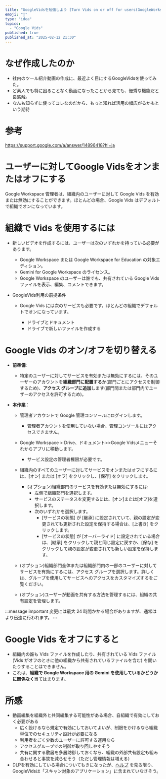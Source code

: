 ```yaml
---
title: "GoogleVidsを勉強しよう [Turn Vids on or off for users(GoogleWorkspace 管理者)]編"
emoji: "🦆"
type: "idea"
topics:
  - "Google Vids"
published: true
published_at: "2025-02-12 21:30"
---
```


# なぜ作成したのか
- 社内のツール紹介動画の作成に、最近よく目にするGoogleVidsを使ってみた。
- ど素人でも特に困ることなく動画になったことから見ても、優秀な機能だと良感触。
- なんも知らずに使ってコレなのだから、もっと知れば活用の幅広がるかもという期待


# 参考
https://support.google.com/a/answer/14896418?hl=ja

# ユーザーに対してGoogle Vidsをオンまたはオフにする

Google Workspace 管理者は、組織内のユーザーに対して Google Vids を有効または無効にすることができます。ほとんどの場合、Google Vids はデフォルトで組織でオンになっています。

# 組織で Vids を使用するには

- 新しいビデオを作成するには、ユーザーは次のいずれかを持っている必要があります。

  - Google Workspace または Google Workspace for Education の対象エディション。
  - Gemini for Google Workspace のライセンス。
  - Google Workspace のユーザーは誰でも、共有されている Google Vids ファイルを表示、編集、コメントできます。

- GoogleVids利用の前提条件
  - Google Vids には次のサービスも必要です。ほとんどの組織でデフォルトでオンになっています。

    - ドライブとドキュメント
    - ドライブで新しいファイルを作成する

# Google Vids のオン/オフを切り替える

- **前準備**:
  - 特定のユーザーに対してサービスを有効または無効にするには、そのユーザーのアカウントを**組織部門に配置する**か(部門ごとにアクセスを制御するため)、**アクセス グループに追加**します(部門間または部門内でユーザーのアクセスを許可するため)。

- **本作業**：
  - 管理者アカウントで Google 管理コンソールにログインします。
    - 管理者アカウントを使用していない場合、管理コンソールにはアクセスできません。

  - Google Workspace > Drive、ドキュメント>>Google Vidsメニューそれからアプリに移動します。
    - サービス設定の管理者権限が必要です。

  - 組織内のすべてのユーザーに対してサービスをオンまたはオフにするには、[オン] または [オフ] をクリックし、[保存] をクリックします。
    - (オプション)組織部門のサービスを有効または無効にするには:
      - 左側で組織部門を選択します。
      - サービスのステータスを変更するには、[オン]または[オフ]を選択します。
      - 次のいずれかを選択します。
        - [サービスの状態] が [継承] に設定されていて、親の設定が変更されても更新された設定を保持する場合は、[上書き] をクリックします。
        - [サービスの状態] が [オーバーライド] に設定されている場合は、[継承] をクリックして親と同じ設定に戻すか、[保存] をクリックして親の設定が変更されても新しい設定を保持します。
  - (オプション)組織部門全体または組織部門内の一部のユーザーに対してサービスを有効にするには、アクセス グループを選択します。詳しくは、グループを使用してサービスへのアクセスをカスタマイズするをご覧ください。
  - (オプション)ユーザーが動画を共有する方法を管理するには、組織の共有設定を管理します。

:::message important
変更には最大 24 時間かかる場合がありますが、通常はより迅速に行われます。
:::

# Google Vids をオフにすると

- 組織内の誰も Vids ファイルを作成したり、共有されている Vids ファイル (Vids がオフのときに他の組織から共有されているファイルを含む) を開いたりすることはできません。
- これは、**組織で Google Workspace 用の Gemini を使用しているかどうかに関係なく**当てはまります。

# 所感
- 動画編集を組織外と共同編集する可能性がある場合、自組織で有効にしておく必要がある
  - 広く設けるなら規定で有効にしておいてよいが、制限をかけるなら組織単位でのセキュリティ設計が必要になる
  - 利用者をごく少数のユーザーに許可する運用なら
  - アクセスグループでの制御が取り回しやすそう
  - 共有に関する敷居を多層防御しておくなら、組織の外部共有設定も組み合わせると事故を減らせそう（ただし管理情報は増える）
- DLPを有効にしている場合についてもきになったが、[ヘルプ](https://support.google.com/a/answer/9646351?hl=ja) を見る限り、GoogleVidsは「スキャン対象のアプリケーション」に含まれていなさそう。